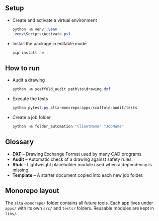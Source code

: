## Setup

- Create and activate a virtual environment
  ```powershell
  python -m venv .venv
  .venv\Scripts\Activate.ps1
  ```
- Install the package in editable mode
  ```powershell
  pip install -e .
  ```

## How to run

- Audit a drawing
  ```powershell
  python -m scaffold_audit path\to\drawing.dxf
  ```
- Execute the tests
  ```powershell
  python pytest.py alta-monorepo/apps/scaffold-audit/tests
  ```
- Create a job folder
  ```powershell
  python -m folder_automation "ClientName" "JobName"
  ```

## Glossary

- **DXF** – Drawing Exchange Format used by many CAD programs.
- **Audit** – Automatic check of a drawing against safety rules.
- **Stub** – Lightweight placeholder module used when a dependency is missing.
- **Template** – A starter document copied into each new job folder.

## Monorepo layout

The `alta-monorepo/` folder contains all future tools. Each app lives under `apps/` with its own `src/` and `tests/` folders. Reusable modules are kept in `libs/`.
